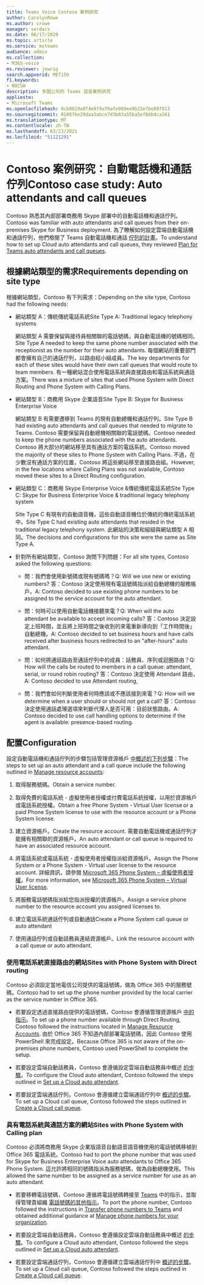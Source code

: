 ```yaml
---
title: Teams Voice Contoso 案例研究
author: CarolynRowe
ms.author: crowe
manager: serdars
ms.date: 06/17/2020
ms.topic: article
ms.service: msteams
audience: admin
ms.collection:
- M365-voice
ms.reviewer: jowrig
search.appverid: MET150
f1.keywords:
- NOCSH
description: 多國公司的 Teams 語音案例研究
appliesto:
- Microsoft Teams
ms.openlocfilehash: 0cb8029a8f4e979a76afe069ee9b22e7be897913
ms.sourcegitcommit: 01087be29daa3abce7d3b03a55ba5ef8db4ca161
ms.translationtype: MT
ms.contentlocale: zh-TW
ms.lasthandoff: 03/23/2021
ms.locfileid: "51121291"
---
```

# <a name="contoso-case-study-auto-attendants-and-call-queues"></a><span data-ttu-id="bc05f-103">Contoso 案例研究：自動電話機和通話佇列</span><span class="sxs-lookup"><span data-stu-id="bc05f-103">Contoso case study: Auto attendants and call queues</span></span>

<span data-ttu-id="bc05f-104">Contoso 熟悉其內部部署商務用 Skype 部署中的自動電話機和通話佇列。</span><span class="sxs-lookup"><span data-stu-id="bc05f-104">Contoso was familiar with auto attendants and call queues from their on-premises Skype for Business deployment.</span></span> <span data-ttu-id="bc05f-105">為了瞭解如何設定雲端自動電話機和通話佇列，他們檢閱了 Teams 自動電話機和通話 [佇列的計畫](plan-auto-attendant-call-queue.md)。</span><span class="sxs-lookup"><span data-stu-id="bc05f-105">To understand how to set up Cloud auto attendants and call queues, they reviewed [Plan for Teams auto attendants and call queues](plan-auto-attendant-call-queue.md).</span></span>

## <a name="requirements-depending-on-site-type"></a><span data-ttu-id="bc05f-106">根據網站類型的需求</span><span class="sxs-lookup"><span data-stu-id="bc05f-106">Requirements depending on site type</span></span>

<span data-ttu-id="bc05f-107">根據網站類型，Contoso 有下列需求：</span><span class="sxs-lookup"><span data-stu-id="bc05f-107">Depending on the site type, Contoso had the following needs:</span></span>

- <span data-ttu-id="bc05f-108">網站類型 A：傳統傳統電話系統</span><span class="sxs-lookup"><span data-stu-id="bc05f-108">Site Type A: Traditional legacy telephony systems</span></span> 

  <span data-ttu-id="bc05f-109">網站類型 A 需要保留與接待員相關聯的電話號碼，與自動電話機的號碼相同。</span><span class="sxs-lookup"><span data-stu-id="bc05f-109">Site Type A needed to keep the same phone number associated with the receptionist as the number for their auto attendants.</span></span> <span data-ttu-id="bc05f-110">每個網站的重要部門都會擁有自己的通話佇列，以路由給小組成員。</span><span class="sxs-lookup"><span data-stu-id="bc05f-110">The key departments for each of these sites would have their own call queues that would route to team members.</span></span> <span data-ttu-id="bc05f-111">有一種網站混合使用電話系統與直接路由和電話系統與通話方案。</span><span class="sxs-lookup"><span data-stu-id="bc05f-111">There was a mixture of sites that used Phone System with Direct Routing and Phone System with Calling Plans.</span></span>  

- <span data-ttu-id="bc05f-112">網站類型 B：商務用 Skype 企業語音</span><span class="sxs-lookup"><span data-stu-id="bc05f-112">Site Type B: Skype for Business Enterprise Voice</span></span> 

  <span data-ttu-id="bc05f-113">網站類型 B 有需要遷移到 Teams 的現有自動總機和通話佇列。</span><span class="sxs-lookup"><span data-stu-id="bc05f-113">Site Type B had existing auto attendants and call queues that needed to migrate to Teams.</span></span> <span data-ttu-id="bc05f-114">Contoso 需要保留與自動總機相關聯的電話號碼。</span><span class="sxs-lookup"><span data-stu-id="bc05f-114">Contoso needed to keep the phone numbers associated with the auto attendants.</span></span> <span data-ttu-id="bc05f-115">Contoso 將大部分的網站移至具有通話方案的電話系統。</span><span class="sxs-lookup"><span data-stu-id="bc05f-115">Contoso moved the majority of these sites to Phone System with Calling Plans.</span></span> <span data-ttu-id="bc05f-116">不過，在少數沒有通話方案的位置，Contoso 將這些網站移至直接路由組。</span><span class="sxs-lookup"><span data-stu-id="bc05f-116">However, in the few locations where Calling Plans was not available, Contoso moved these sites to a Direct Routing configuration.</span></span>  

- <span data-ttu-id="bc05f-117">網站類型 C：商務用 Skype Enterprise Voice &傳統傳統電話系統</span><span class="sxs-lookup"><span data-stu-id="bc05f-117">Site Type C: Skype for Business Enterprise Voice & traditional legacy telephony system</span></span> 

  <span data-ttu-id="bc05f-118">Site Type C 有現有的自動語音機，這些自動語音機位於傳統的傳統電話系統中。</span><span class="sxs-lookup"><span data-stu-id="bc05f-118">Site Type C had existing auto attendants that resided in the traditional legacy telephony system.</span></span> <span data-ttu-id="bc05f-119">此網站的決策和組組與網站類型 A 相同。</span><span class="sxs-lookup"><span data-stu-id="bc05f-119">The decisions and configurations for this site were the same as Site Type A.</span></span>   

- <span data-ttu-id="bc05f-120">針對所有網站類型，Contoso 詢問下列問題：</span><span class="sxs-lookup"><span data-stu-id="bc05f-120">For all site types, Contoso asked the following questions:</span></span>

  - <span data-ttu-id="bc05f-121">問：我們會使用新號碼或現有號碼嗎？</span><span class="sxs-lookup"><span data-stu-id="bc05f-121">Q: Will we use new or existing numbers?</span></span> 
    <span data-ttu-id="bc05f-122">答：Contoso 決定使用現有電話號碼指派給自動總機的服務帳戶。</span><span class="sxs-lookup"><span data-stu-id="bc05f-122">A: Contoso decided to use existing phone numbers to be assigned to the service account for the auto attendant.</span></span> 

  - <span data-ttu-id="bc05f-123">問：何時可以使用自動電話機接聽來電？</span><span class="sxs-lookup"><span data-stu-id="bc05f-123">Q: When will the auto attendant be available to accept incoming calls?</span></span> 
    <span data-ttu-id="bc05f-124">答：Contoso 決定設定上班時間，並且將上班時間之後收到的來電重新導向到「工作時間後」自動總機。</span><span class="sxs-lookup"><span data-stu-id="bc05f-124">A: Contoso decided to set business hours and have calls received after business hours redirected to an "after-hours" auto attendant.</span></span>  

  - <span data-ttu-id="bc05f-125">問：如何將通話路由至通話佇列中的成員：話務員、序列或迴圈路由？</span><span class="sxs-lookup"><span data-stu-id="bc05f-125">Q: How will the calls be routed to members in a call queue: attendant, serial, or round robin routing?</span></span> 
    <span data-ttu-id="bc05f-126">答：Contoso 決定使用 Attendant 路由，</span><span class="sxs-lookup"><span data-stu-id="bc05f-126">A: Contoso decided to use Attendant routing,</span></span> 

  - <span data-ttu-id="bc05f-127">問：我們會如何判斷使用者何時應該或不應該接到來電？</span><span class="sxs-lookup"><span data-stu-id="bc05f-127">Q: How will we determine when a user should or should not get a call?</span></span> 
    <span data-ttu-id="bc05f-128">答：Contoso 決定使用通話處理選項來判斷代理人是否可用：目前狀態路由。</span><span class="sxs-lookup"><span data-stu-id="bc05f-128">A: Contoso decided to use call handling options to determine if the agent is available: presence-based routing.</span></span> 


## <a name="configuration"></a><span data-ttu-id="bc05f-129">配置</span><span class="sxs-lookup"><span data-stu-id="bc05f-129">Configuration</span></span>

<span data-ttu-id="bc05f-130">設定自動電話機和通話佇列的步驟包括管理資源帳戶 [中概述的下列步驟](manage-resource-accounts.md)：</span><span class="sxs-lookup"><span data-stu-id="bc05f-130">The steps to set up an auto attendant and a call queue include the following outlined in [Manage resource accounts](manage-resource-accounts.md):</span></span> 

1. <span data-ttu-id="bc05f-131">取得服務號碼。</span><span class="sxs-lookup"><span data-stu-id="bc05f-131">Obtain a service number.</span></span> 

2. <span data-ttu-id="bc05f-132">取得免費的電話系統 - 虛擬使用者授權或付費電話系統授權，以用於資源帳戶或電話系統授權。</span><span class="sxs-lookup"><span data-stu-id="bc05f-132">Obtain a free Phone System - Virtual User license or a paid Phone System license to use with the resource account or a Phone System license.</span></span>

3. <span data-ttu-id="bc05f-133">建立資源帳戶。</span><span class="sxs-lookup"><span data-stu-id="bc05f-133">Create the resource account.</span></span> <span data-ttu-id="bc05f-134">需要自動電話機或通話佇列才能擁有相關聯的資源帳戶。</span><span class="sxs-lookup"><span data-stu-id="bc05f-134">An auto attendant or call queue is required to have an associated resource account.</span></span> 

4. <span data-ttu-id="bc05f-135">將電話系統或電話系統 - 虛擬使用者授權指派給資源帳戶。</span><span class="sxs-lookup"><span data-stu-id="bc05f-135">Assign the Phone System or a Phone System - Virtual user license to the resource account.</span></span> <span data-ttu-id="bc05f-136">詳細資訊，請參閱 [Microsoft 365 Phone System – 虛擬使用者授權](./teams-add-on-licensing/virtual-user.md)。</span><span class="sxs-lookup"><span data-stu-id="bc05f-136">For more information, see [Microsoft 365 Phone System – Virtual User license](./teams-add-on-licensing/virtual-user.md).</span></span>

5. <span data-ttu-id="bc05f-137">將服務電話號碼指派給您指派授權的資源帳戶。</span><span class="sxs-lookup"><span data-stu-id="bc05f-137">Assign a service phone number to the resource account you assigned licenses to.</span></span> 

6. <span data-ttu-id="bc05f-138">建立電話系統通話佇列或自動通話</span><span class="sxs-lookup"><span data-stu-id="bc05f-138">Create a Phone System call queue or auto attendant</span></span> 

7. <span data-ttu-id="bc05f-139">使用通話佇列或自動話務員連結資源帳戶。</span><span class="sxs-lookup"><span data-stu-id="bc05f-139">Link the resource account with a call queue or auto attendant.</span></span> 


### <a name="sites-with-phone-system-with-direct-routing"></a><span data-ttu-id="bc05f-140">使用電話系統直接路由的網站</span><span class="sxs-lookup"><span data-stu-id="bc05f-140">Sites with Phone System with Direct routing</span></span> 

<span data-ttu-id="bc05f-141">Contoso 必須設定當地電信公司提供的電話號碼，做為 Office 365 中的服務號碼。</span><span class="sxs-lookup"><span data-stu-id="bc05f-141">Contoso had to set up the phone number provided by the local carrier as the service number in Office 365.</span></span> 

- <span data-ttu-id="bc05f-142">若要設定透過直接路由提供的電話號碼，Contoso 會遵循管理資源帳戶 [中的指示](manage-resource-accounts.md)。</span><span class="sxs-lookup"><span data-stu-id="bc05f-142">To set up a phone number available through Direct Routing, Contoso followed the instructions located in [Manage Resource Accounts](manage-resource-accounts.md).</span></span> <span data-ttu-id="bc05f-143">由於 Office 365 不知道內部部署電話號碼，因此 Contoso 使用 PowerShell 來完成設定。</span><span class="sxs-lookup"><span data-stu-id="bc05f-143">Because Office 365 is not aware of the on-premises phone numbers, Contoso used PowerShell to complete the setup.</span></span>   

- <span data-ttu-id="bc05f-144">若要設定雲端自動話務員，Contoso 會遵循設定雲端自動話務員中概述 [的步驟](create-a-phone-system-auto-attendant.md)。</span><span class="sxs-lookup"><span data-stu-id="bc05f-144">To configure the Cloud auto attendant, Contoso followed the steps outlined in [Set up a Cloud auto attendant](create-a-phone-system-auto-attendant.md).</span></span> 

- <span data-ttu-id="bc05f-145">若要設定雲端通話佇列，Contoso 會遵循建立雲端通話佇列中 [概述的步驟](create-a-phone-system-call-queue.md)。</span><span class="sxs-lookup"><span data-stu-id="bc05f-145">To set up a Cloud call queue, Contoso followed the steps outlined in [Create a Cloud call queue](create-a-phone-system-call-queue.md).</span></span>  


### <a name="sites-with-phone-system-with-calling-plan"></a><span data-ttu-id="bc05f-146">具有電話系統與通話方案的網站</span><span class="sxs-lookup"><span data-stu-id="bc05f-146">Sites with Phone System with Calling plan</span></span>

<span data-ttu-id="bc05f-147">Contoso 必須將商務用 Skype 企業版語音自動語音語音機使用的電話號碼移植到 Office 365 電話系統。</span><span class="sxs-lookup"><span data-stu-id="bc05f-147">Contoso had to port the phone number that was used for Skype for Business Enterprise Voice auto attendants to Office 365 Phone System.</span></span> <span data-ttu-id="bc05f-148">這允許將相同的號碼指派為服務號碼，做為自動總機使用。</span><span class="sxs-lookup"><span data-stu-id="bc05f-148">This allowed the same number to be assigned as a service number for use as an auto attendant.</span></span> 

- <span data-ttu-id="bc05f-149">若要移轉電話號碼，Contoso 遵循將電話號碼轉接至 [Teams](./phone-number-calling-plans/transfer-phone-numbers-to-teams.md) 中的指示，並取得管理貴組織 [電話號碼的其他指示](./manage-phone-numbers-for-your-organization/manage-phone-numbers-for-your-organization.md)。</span><span class="sxs-lookup"><span data-stu-id="bc05f-149">To port the phone number, Contoso followed the instructions in [Transfer phone numbers to Teams](./phone-number-calling-plans/transfer-phone-numbers-to-teams.md) and obtained additional guidance at [Manage phone numbers for your organization](./manage-phone-numbers-for-your-organization/manage-phone-numbers-for-your-organization.md).</span></span>

- <span data-ttu-id="bc05f-150">若要設定雲端自動話務員，Contoso 會遵循設定雲端自動話務員中概述 [的步驟](create-a-phone-system-auto-attendant.md)。</span><span class="sxs-lookup"><span data-stu-id="bc05f-150">To configure a Cloud auto attendant, Contoso followed the steps outlined in [Set up a Cloud auto attendant](create-a-phone-system-auto-attendant.md).</span></span>

-  <span data-ttu-id="bc05f-151">若要設定雲端通話佇列，Contoso 會遵循建立雲端通話佇列中 [概述的步驟](create-a-phone-system-call-queue.md)。</span><span class="sxs-lookup"><span data-stu-id="bc05f-151">To set up a Cloud call queue, Contoso followed the steps outlined in [Create a Cloud call queue](create-a-phone-system-call-queue.md).</span></span>  

